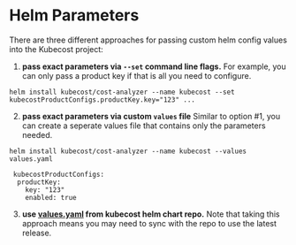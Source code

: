Helm Parameters
===============

There are three different approaches for passing custom helm config values into the Kubecost project:  

1. **pass exact parameters via `--set` command line flags.** For example, you can only pass a product key if that is all you need to configure.

```
helm install kubecost/cost-analyzer --name kubecost --set kubecostProductConfigs.productKey.key="123" ...
```
2. **pass exact parameters via custom `values` file** Similar to option #1, you can create a seperate values file that contains only the parameters needed. 

```
helm install kubecost/cost-analyzer --name kubecost --values values.yaml
```

```
 kubecostProductConfigs:
  productKey: 
    key: "123"
    enabled: true
```

3. **use [values.yaml](https://github.com/kubecost/cost-analyzer-helm-chart/blob/master/cost-analyzer/values.yaml) from kubecost helm chart repo.** 
Note that taking this approach means you may need to sync with the repo to use the latest release. 

